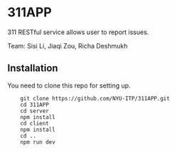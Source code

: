 # 311APP

311 RESTful service allows user to report issues.

Team: Sisi Li, Jiaqi Zou, Richa Deshmukh

## Installation

You need to clone this repo for setting up.
```shell
    git clone https://github.com/NYU-ITP/311APP.git
    cd 311APP
    cd server
    npm install
    cd client
    npm install
    cd ..
    npm run dev
```
